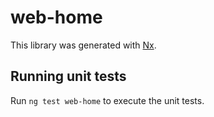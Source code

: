 # web-home

This library was generated with [Nx](https://nx.dev).

## Running unit tests

Run `ng test web-home` to execute the unit tests.
